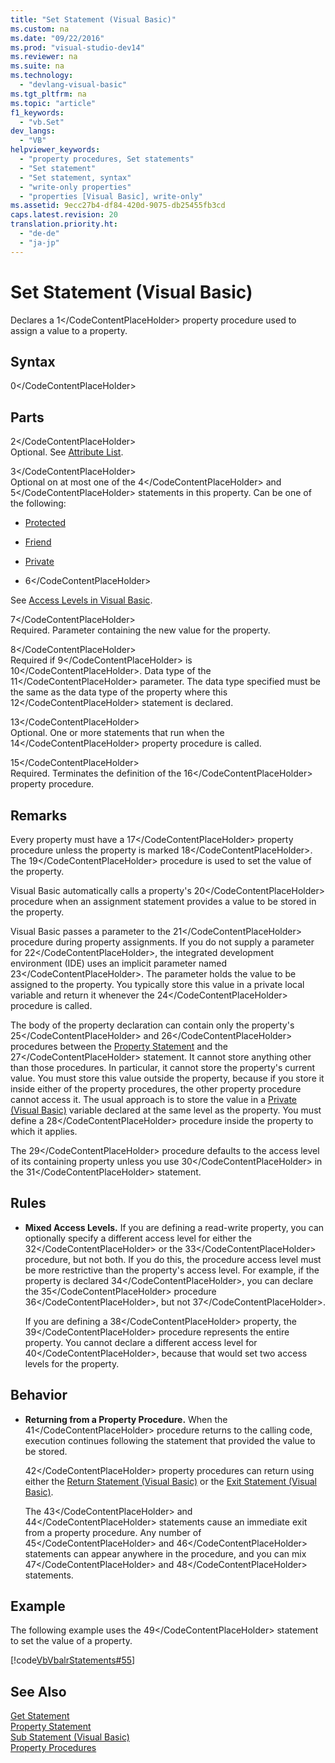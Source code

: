 ```yaml
---
title: "Set Statement (Visual Basic)"
ms.custom: na
ms.date: "09/22/2016"
ms.prod: "visual-studio-dev14"
ms.reviewer: na
ms.suite: na
ms.technology: 
  - "devlang-visual-basic"
ms.tgt_pltfrm: na
ms.topic: "article"
f1_keywords: 
  - "vb.Set"
dev_langs: 
  - "VB"
helpviewer_keywords: 
  - "property procedures, Set statements"
  - "Set statement"
  - "Set statement, syntax"
  - "write-only properties"
  - "properties [Visual Basic], write-only"
ms.assetid: 9ecc27b4-df84-420d-9075-db25455fb3cd
caps.latest.revision: 20
translation.priority.ht: 
  - "de-de"
  - "ja-jp"
---
```

# Set Statement (Visual Basic)
Declares a <CodeContentPlaceHolder>1\</CodeContentPlaceHolder> property procedure used to assign a value to a property.  
  
## Syntax  
  
<CodeContentPlaceHolder>0\</CodeContentPlaceHolder>  
## Parts  
 <CodeContentPlaceHolder>2\</CodeContentPlaceHolder>  
 Optional. See [Attribute List](../vs140/attribute-list--visual-basic-.md).  
  
 <CodeContentPlaceHolder>3\</CodeContentPlaceHolder>  
 Optional on at most one of the <CodeContentPlaceHolder>4\</CodeContentPlaceHolder> and <CodeContentPlaceHolder>5\</CodeContentPlaceHolder> statements in this property. Can be one of the following:  
  
-   [Protected](../vs140/protected--visual-basic-.md)  
  
-   [Friend](../vs140/friend--visual-basic-.md)  
  
-   [Private](../vs140/private--visual-basic-.md)  
  
-   <CodeContentPlaceHolder>6\</CodeContentPlaceHolder>  
  
 See [Access Levels in Visual Basic](../vs140/access-levels-in-visual-basic.md).  
  
 <CodeContentPlaceHolder>7\</CodeContentPlaceHolder>  
 Required. Parameter containing the new value for the property.  
  
 <CodeContentPlaceHolder>8\</CodeContentPlaceHolder>  
 Required if <CodeContentPlaceHolder>9\</CodeContentPlaceHolder> is <CodeContentPlaceHolder>10\</CodeContentPlaceHolder>. Data type of the <CodeContentPlaceHolder>11\</CodeContentPlaceHolder> parameter. The data type specified must be the same as the data type of the property where this <CodeContentPlaceHolder>12\</CodeContentPlaceHolder> statement is declared.  
  
 <CodeContentPlaceHolder>13\</CodeContentPlaceHolder>  
 Optional. One or more statements that run when the <CodeContentPlaceHolder>14\</CodeContentPlaceHolder> property procedure is called.  
  
 <CodeContentPlaceHolder>15\</CodeContentPlaceHolder>  
 Required. Terminates the definition of the <CodeContentPlaceHolder>16\</CodeContentPlaceHolder> property procedure.  
  
## Remarks  
 Every property must have a <CodeContentPlaceHolder>17\</CodeContentPlaceHolder> property procedure unless the property is marked <CodeContentPlaceHolder>18\</CodeContentPlaceHolder>. The <CodeContentPlaceHolder>19\</CodeContentPlaceHolder> procedure is used to set the value of the property.  
  
 Visual Basic automatically calls a property's <CodeContentPlaceHolder>20\</CodeContentPlaceHolder> procedure when an assignment statement provides a value to be stored in the property.  
  
 Visual Basic passes a parameter to the <CodeContentPlaceHolder>21\</CodeContentPlaceHolder> procedure during property assignments. If you do not supply a parameter for <CodeContentPlaceHolder>22\</CodeContentPlaceHolder>, the integrated development environment (IDE) uses an implicit parameter named <CodeContentPlaceHolder>23\</CodeContentPlaceHolder>. The parameter holds the value to be assigned to the property. You typically store this value in a private local variable and return it whenever the <CodeContentPlaceHolder>24\</CodeContentPlaceHolder> procedure is called.  
  
 The body of the property declaration can contain only the property's <CodeContentPlaceHolder>25\</CodeContentPlaceHolder> and <CodeContentPlaceHolder>26\</CodeContentPlaceHolder> procedures between the [Property Statement](../vs140/property-statement.md) and the <CodeContentPlaceHolder>27\</CodeContentPlaceHolder> statement. It cannot store anything other than those procedures. In particular, it cannot store the property's current value. You must store this value outside the property, because if you store it inside either of the property procedures, the other property procedure cannot access it. The usual approach is to store the value in a [Private (Visual Basic)](../vs140/private--visual-basic-.md) variable declared at the same level as the property. You must define a <CodeContentPlaceHolder>28\</CodeContentPlaceHolder> procedure inside the property to which it applies.  
  
 The <CodeContentPlaceHolder>29\</CodeContentPlaceHolder> procedure defaults to the access level of its containing property unless you use <CodeContentPlaceHolder>30\</CodeContentPlaceHolder> in the <CodeContentPlaceHolder>31\</CodeContentPlaceHolder> statement.  
  
## Rules  
  
-   **Mixed Access Levels.** If you are defining a read-write property, you can optionally specify a different access level for either the <CodeContentPlaceHolder>32\</CodeContentPlaceHolder> or the <CodeContentPlaceHolder>33\</CodeContentPlaceHolder> procedure, but not both. If you do this, the procedure access level must be more restrictive than the property's access level. For example, if the property is declared <CodeContentPlaceHolder>34\</CodeContentPlaceHolder>, you can declare the <CodeContentPlaceHolder>35\</CodeContentPlaceHolder> procedure <CodeContentPlaceHolder>36\</CodeContentPlaceHolder>, but not <CodeContentPlaceHolder>37\</CodeContentPlaceHolder>.  
  
     If you are defining a <CodeContentPlaceHolder>38\</CodeContentPlaceHolder> property, the <CodeContentPlaceHolder>39\</CodeContentPlaceHolder> procedure represents the entire property. You cannot declare a different access level for <CodeContentPlaceHolder>40\</CodeContentPlaceHolder>, because that would set two access levels for the property.  
  
## Behavior  
  
-   **Returning from a Property Procedure.** When the <CodeContentPlaceHolder>41\</CodeContentPlaceHolder> procedure returns to the calling code, execution continues following the statement that provided the value to be stored.  
  
     <CodeContentPlaceHolder>42\</CodeContentPlaceHolder> property procedures can return using either the [Return Statement (Visual Basic)](../vs140/return-statement--visual-basic-.md) or the [Exit Statement (Visual Basic)](../vs140/exit-statement--visual-basic-.md).  
  
     The <CodeContentPlaceHolder>43\</CodeContentPlaceHolder> and <CodeContentPlaceHolder>44\</CodeContentPlaceHolder> statements cause an immediate exit from a property procedure. Any number of <CodeContentPlaceHolder>45\</CodeContentPlaceHolder> and <CodeContentPlaceHolder>46\</CodeContentPlaceHolder> statements can appear anywhere in the procedure, and you can mix <CodeContentPlaceHolder>47\</CodeContentPlaceHolder> and <CodeContentPlaceHolder>48\</CodeContentPlaceHolder> statements.  
  
## Example  
 The following example uses the <CodeContentPlaceHolder>49\</CodeContentPlaceHolder> statement to set the value of a property.  
  
 [!code[VbVbalrStatements#55](../vs140/codesnippet/VisualBasic/set-statement--visual-basic-_1.vb)]  
  
## See Also  
 [Get Statement](../vs140/get-statement.md)   
 [Property Statement](../vs140/property-statement.md)   
 [Sub Statement (Visual Basic)](../vs140/sub-statement--visual-basic-.md)   
 [Property Procedures](../vs140/property-procedures--visual-basic-.md)